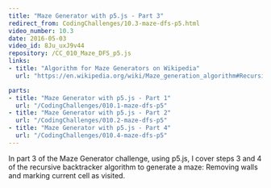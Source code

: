 ```yaml
---
title: "Maze Generator with p5.js - Part 3"
redirect_from: CodingChallenges/10.3-maze-dfs-p5.html
video_number: 10.3
date: 2016-05-03
video_id: 8Ju_uxJ9v44
repository: /CC_010_Maze_DFS_p5.js
links:
- title: "Algorithm for Maze Generators on Wikipedia"
  url: "https://en.wikipedia.org/wiki/Maze_generation_algorithm#Recursive_backtracker"

parts:
- title: "Maze Generator with p5.js - Part 1"
  url: "/CodingChallenges/010.1-maze-dfs-p5"
- title: "Maze Generator with p5.js - Part 2"
  url: "/CodingChallenges/010.2-maze-dfs-p5"
- title: "Maze Generator with p5.js - Part 4"
  url: "/CodingChallenges/010.4-maze-dfs-p5"
---
```


In part 3 of the Maze Generator challenge, using p5.js, I cover steps 3 and 4 of the recursive backtracker algorithm to generate a maze: Removing walls and marking current cell as visited.
